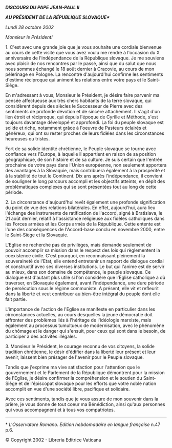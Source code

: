 ***DISCOURS DU PAPE JEAN-PAUL II***

***AU PRÉSIDENT DE LA RÉPUBLIQUE SLOVAQUE\****

*Lundi 28 octobre 2002*

*Monsieur le Président!*

1\. C'est avec une grande joie que je vous souhaite une cordiale bienvenue au cours de cette visite que vous avez voulu me rendre à l'occasion du X anniversaire de l'indépendance de la République slovaque. Je me souviens avec plaisir de nos rencontres par le passé, ainsi que du salut que nous nous sommes échangé le 18 août dernier à Cracovie, au cours de mon pèlerinage en Pologne. La rencontre d'aujourd'hui confirme les sentiments d'estime réciproque qui animent les relations entre votre pays et le Saint-Siège.

En m'adressant à vous, Monsieur le Président, je désire faire parvenir ma pensée affectueuse aux très chers habitants de la terre slovaque, qui considèrent depuis des siècles le Successeur de Pierre avec des sentiments de profonde dévotion et de sincère attachement. Il s'agit d'un lien étroit et réciproque, qui depuis l'époque de Cyrille et Méthode, s'est toujours davantage développé et approfondi. La foi du peuple slovaque est solide et riche, notamment grâce à l'oeuvre de Pasteurs éclairés et généreux, qui ont su rester proches de leurs fidèles dans les circonstances heureuses ou tristes.

Fort de sa solide identité chrétienne, le Peuple slovaque se tourne avec confiance vers l'Europe, à laquelle il appartient en raison de sa position géographique, de son histoire et de sa culture. Je suis certain que l'entrée prochaine de votre pays dans l'Union européenne, non seulement apportera des avantages à la Slovaquie, mais contribuera également à la prospérité et à la stabilité de tout le Continent. Dix ans après l'indépendance, il convient de souligner le long parcours accompli et les objectifs atteints, en dépit des problématiques complexes qui se sont présentées tout au long de cette période.

2\. La circonstance d'aujourd'hui revêt également une profonde signification du point de vue des relations bilatérales. En effet, aujourd'hui, aura lieu l'échange des instruments de ratification de l'accord, signé à Bratislava, le 21 août dernier, relatif à l'assistance religieuse aux fidèles catholiques dans les Forces armées et les Corps armés de la République. Cette entente est l'une des conséquences de l'Accord-base conclu en novembre 2000, entre le Saint-Siège et la Slovaquie.

L'Eglise ne recherche pas de privilèges, mais demande seulement de pouvoir accomplir sa mission dans le respect des lois qui règlementent la coexistence civile. C'est pourquoi, en reconnaissant pleinement la souveraineté de l'Etat, elle entend entretenir un rapport de dialogue cordial et constructif avec ses diverses institutions. Le but qui l'anime est de servir au mieux, dans son domaine de compétence, le peuple slovaque. Ce dialogue est d'autant plus utile si l'on considère que l'Eglise catholique a dû traverser, en Slovaquie également, avant l'indépendance, une dure période de persécution sous le régime communiste. A présent, elle vit et refleurit dans la liberté et veut contribuer au bien-être intégral du peuple dont elle fait partie.

L'importance de l'action de l'Eglise se manifeste en particulier dans les circonstances actuelles, au cours desquelles la jeune démocratie doit affronter des problèmes liés à l'héritage de l'idéologie marxiste, mais également au processus tumultueux de modernisation, avec le phénomène du chômage et le danger qui s'ensuit, pour ceux qui sont dans le besoin, de participer à des activités illégales.

3\. Monsieur le Président, le courage reconnu de vos citoyens, la solide tradition chrétienne, le désir d'édifier dans la liberté leur présent et leur avenir, laissent bien présager de l'avenir pour le Peuple slovaque.

Tandis que j'exprime ma vive satisfaction pour l'attention que le gouvernement et le Parlement de la République démontrent pour la mission de l'Eglise, je désire confirmer la compréhension et le soutien du Saint-Siège et de l'épiscopat slovaque pour les efforts que votre noble nation accomplit en vue d'une société libre, pacifique et solidaire.

Avec ces sentiments, tandis que je vous assure de mon souvenir dans la prière, je vous donne de tout coeur ma Bénédiction, ainsi qu'aux personnes qui vous accompagnent et à tous vos compatriotes.

* * *

\* *L'Osservatore Romano. Edition hebdomadaire en langue française* n.47 p.6.

© Copyright 2002 \- Libreria Editrice Vaticana